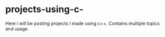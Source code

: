 # projects-using-c-
Here i will be posting projects I made using c++. Contains multiple topics and usage. 
